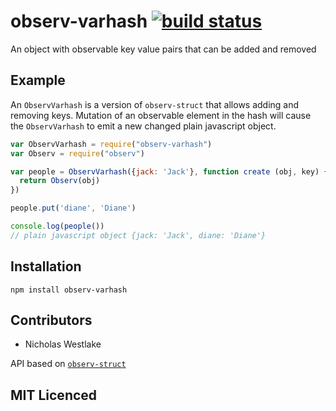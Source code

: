 # observ-varhash [![build status][1]][2]

An object with observable key value pairs that can be added and removed

## Example

An `ObservVarhash` is a version of `observ-struct` that allows
  adding and removing keys. Mutation of an observable element in
  the hash will cause the `ObservVarhash` to emit a new changed
  plain javascript object.

```js
var ObservVarhash = require("observ-varhash")
var Observ = require("observ")

var people = ObservVarhash({jack: 'Jack'}, function create (obj, key) {
  return Observ(obj)
})

people.put('diane', 'Diane')

console.log(people())
// plain javascript object {jack: 'Jack', diane: 'Diane'}
```

## Installation

`npm install observ-varhash`

## Contributors

 - Nicholas Westlake

API based on [`observ-struct`](https://github.com/Raynos/observ-struct)

## MIT Licenced

  [1]: https://secure.travis-ci.org/nrw/observ-varhash.png
  [2]: https://travis-ci.org/nrw/observ-varhash
